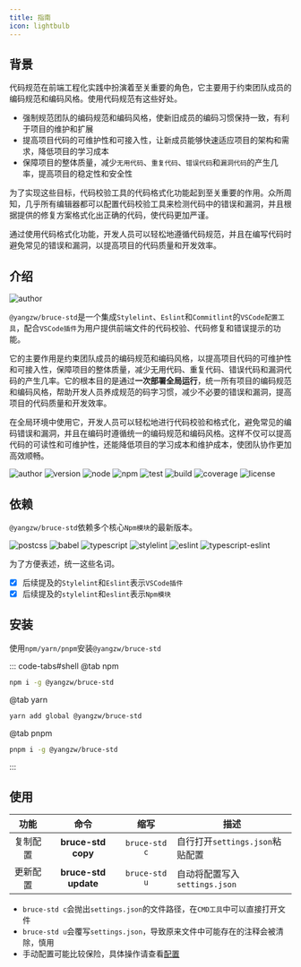 ```yaml
---
title: 指南
icon: lightbulb
---
```


## 背景

代码规范在前端工程化实践中扮演着至关重要的角色，它主要用于约束团队成员的编码规范和编码风格。使用代码规范有这些好处。

- 强制规范团队的编码规范和编码风格，使新旧成员的编码习惯保持一致，有利于项目的维护和扩展
- 提高项目代码的可维护性和可接入性，让新成员能够快速适应项目的架构和需求，降低项目的学习成本
- 保障项目的整体质量，减少`无用代码`、`重复代码`、`错误代码`和`漏洞代码`的产生几率，提高项目的稳定性和安全性

为了实现这些目标，代码校验工具的代码格式化功能起到至关重要的作用。众所周知，几乎所有编辑器都可以配置代码校验工具来检测代码中的错误和漏洞，并且根据提供的修复方案格式化出正确的代码，使代码更加严谨。

通过使用代码格式化功能，开发人员可以轻松地遵循代码规范，并且在编写代码时避免常见的错误和漏洞，以提高项目的代码质量和开发效率。

## 介绍

![author](https://img.shields.io/badge/@yangzw/bruce--std-集成Stylelint、Eslint和Commitlint的VSCode配置工具-66f.svg)

`@yangzw/bruce-std`是一个集成`Stylelint`、`Eslint`和`Commitlint`的`VSCode配置工具`，配合`VSCode插件`为用户提供前端文件的代码校验、代码修复和错误提示的功能。

它的主要作用是约束团队成员的编码规范和编码风格，以提高项目代码的可维护性和可接入性，保障项目的整体质量，减少无用代码、重复代码、错误代码和漏洞代码的产生几率。它的根本目的是通过**一次部署全局运行**，统一所有项目的编码规范和编码风格，帮助开发人员养成规范的码字习惯，减少不必要的错误和漏洞，提高项目的代码质量和开发效率。

在全局环境中使用它，开发人员可以轻松地进行代码校验和格式化，避免常见的编码错误和漏洞，并且在编码时遵循统一的编码规范和编码风格。这样不仅可以提高代码的可读性和可维护性，还能降低项目的学习成本和维护成本，使团队协作更加高效顺畅。

![author](https://img.shields.io/badge/author-JowayYoung-f66.svg)
![version](https://img.shields.io/badge/version-1.0.8-f66.svg)
![node](https://img.shields.io/badge/node-%3E%3D16.0.0-3c9.svg)
![npm](https://img.shields.io/badge/npm-%3E%3D7.10.0-3c9.svg)
![test](https://img.shields.io/badge/test-passing-f90.svg)
![build](https://img.shields.io/badge/build-passing-f90.svg)
![coverage](https://img.shields.io/badge/coverage-mostly-09f.svg)
![license](https://img.shields.io/badge/license-MIT-09f.svg)

## 依赖

`@yangzw/bruce-std`依赖多个核心`Npm模块`的最新版本。

![postcss](https://img.shields.io/npm/v/postcss?label=postcss&color=3c9)
![babel](https://img.shields.io/npm/v/%40babel%2Fcore?label=babel&color=3c9)
![typescript](https://img.shields.io/npm/v/typescript?label=typescript&color=3c9)
![stylelint](https://img.shields.io/npm/v/stylelint?label=stylelint&color=3c9)
![eslint](https://img.shields.io/npm/v/eslint?label=eslint&color=3c9)
![typescript-eslint](https://img.shields.io/npm/v/%40typescript-eslint%2Fparser?label=typescript-eslint&color=3c9)

为了方便表述，统一这些名词。

- [x] 后续提及的`Stylelint`和`Eslint`表示`VSCode插件`
- [x] 后续提及的`stylelint`和`eslint`表示`Npm模块`

## 安装

使用`npm/yarn/pnpm`安装`@yangzw/bruce-std`

::: code-tabs#shell
@tab npm

```sh
npm i -g @yangzw/bruce-std
```

@tab yarn

```sh
yarn add global @yangzw/bruce-std
```

@tab pnpm

```sh
pnpm i -g @yangzw/bruce-std
```
:::

## 使用

功能|命令|缩写|描述
:-:|:-:|:-:|-
复制配置|**bruce-std copy**|`bruce-std c`|自行打开`settings.json`粘贴配置
更新配置|**bruce-std update**|`bruce-std u`|自动将配置写入`settings.json`

- `bruce-std c`会抛出`settings.json`的文件路径，在`CMD工具`中可以直接打开文件
- `bruce-std u`会覆写`settings.json`，导致原来文件中可能存在的注释会被清除，慎用
- 手动配置可能比较保险，具体操作请查看[配置](/std/config.md)
